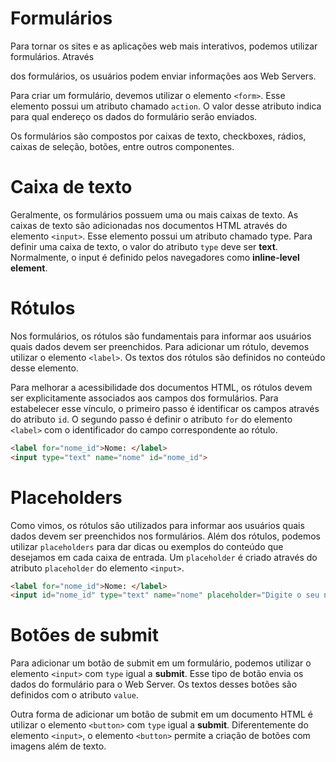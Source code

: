 # Formulários

Para tornar os sites e as aplicações web mais interativos, podemos utilizar formulários. Através

dos formulários, os usuários podem enviar informações aos Web Servers.

Para criar um formulário, devemos utilizar o elemento `<form>`. Esse elemento possui um atributo chamado `action`. O valor desse atributo indica para qual endereço os dados do formulário serão enviados.

Os formulários são compostos por caixas de texto, checkboxes, rádios, caixas de seleção, botões, entre outros componentes.

# Caixa de texto

Geralmente, os formulários possuem uma ou mais caixas de texto. As caixas de texto são adicionadas nos documentos HTML através do elemento `<input>`. Esse elemento possui um atributo chamado type. Para definir uma caixa de texto, o valor do atributo `type` deve ser **text**. Normalmente, o input é definido pelos navegadores como **inline-level element**.

# Rótulos

Nos formulários, os rótulos são fundamentais para informar aos usuários quais dados devem ser preenchidos. Para adicionar um rótulo, devemos utilizar o elemento `<label>`. Os textos dos rótulos são definidos no conteúdo desse elemento.

Para melhorar a acessibilidade dos documentos HTML, os rótulos devem ser explicitamente associados aos campos dos formulários. Para estabelecer esse vínculo, o primeiro passo é identificar os campos através do atributo `id`. O segundo passo é definir o atributo `for` do elemento `<label>` com o identificador do campo correspondente ao rótulo.

```html
<label for="nome_id">Nome: </label>
<input type="text" name="nome" id="nome_id">
```

# Placeholders

Como vimos, os rótulos são utilizados para informar aos usuários quais dados devem ser preenchidos nos formulários. Além dos rótulos, podemos utilizar `placeholders` para dar dicas ou exemplos do conteúdo que desejamos em cada caixa de entrada. Um `placeholder` é criado através do atributo `placeholder` do elemento `<input>`.

```html
<label for="nome_id">Nome: </label>
<input id="nome_id" type="text" name="nome" placeholder="Digite o seu nome">
```

# Botões de submit

Para adicionar um botão de submit em um formulário, podemos utilizar o elemento `<input>` com `type` igual a **submit**. Esse tipo de botão envia os dados do formulário para o Web Server. Os textos desses botões são definidos com o atributo `value`.

Outra forma de adicionar um botão de submit em um documento HTML é utilizar o elemento `<button>` com `type` igual a **submit**. Diferentemente do elemento `<input>`, o elemento `<button>` permite a criação de botões com imagens além de texto.